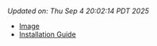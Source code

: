 # 
_Updated on: Thu Sep 4 20:02:14 PDT 2025_

- [Image](https://github.com/vertigis/studio-base/pkgs/container/studio%2fbase/506709215?tag=v1.1.769.261326-r17482423517)
- [Installation
  Guide](https://github.com/vertigis/studio-base/tree/v1.1.769.261326-r17482423517)
